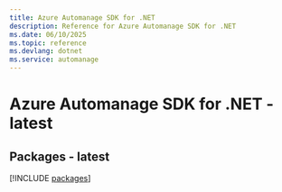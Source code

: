 ```yaml
---
title: Azure Automanage SDK for .NET
description: Reference for Azure Automanage SDK for .NET
ms.date: 06/10/2025
ms.topic: reference
ms.devlang: dotnet
ms.service: automanage
---
```

# Azure Automanage SDK for .NET - latest
## Packages - latest
[!INCLUDE [packages](automanage-index.md)]
